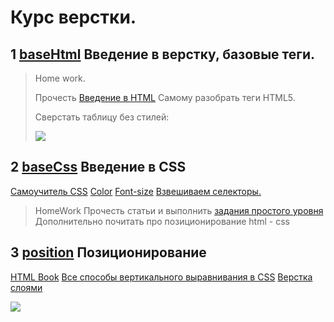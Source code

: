 # Курс верстки.

## 1 [baseHtml](https://github.com/MihailBoicko/study/tree/master/overflow/baseHtml) Введение в верстку, базовые теги.

>  Home work.
>
> Прочесть [Введение в HTML](http://htmlbook.ru/samhtml/vvedenie-v-html)
> Cамому разобрать теги HTML5.
> 
> Сверстать таблицу без стилей: 
>
> ![](https://pp.userapi.com/c638924/v638924802/4bd4d/HMcBn6Zq6So.jpg)

## 2 [baseCss](https://github.com/MihailBoicko/study/tree/master/overflow/baseCss) Введение в CSS

[Самоучитель CSS](http://htmlbook.ru/samcss)
[Color](http://htmlbook.ru/css/value/color)
[Font-size](http://htmlbook.ru/content/edinitsy-izmereniya)
[Взвешиваем селекторы.](https://habrahabr.ru/post/137588/)

> HomeWork
> Прочесть статьи и выполнить [задания простого уровня](http://htmlbook.ru/practical)
> Дополнительно почитать про позиционирование html - css


## 3 [position](https://github.com/MihailBoicko/study/tree/master/overflow/position) Позиционирование

[HTML Book](http://htmlbook.ru/samlayout/blochnaya-verstka/pozitsionirovanie-elementov)
[Все способы вертикального выравнивания в CSS](https://habrahabr.ru/company/netcracker/blog/277433/)
[Верстка слоями](http://htmlbook.ru/content/verstka-s-pomoshchyu-sloev)

![](https://pp.userapi.com/c841439/v841439530/8c2b/Yj4oEKhakTk.jpg)
